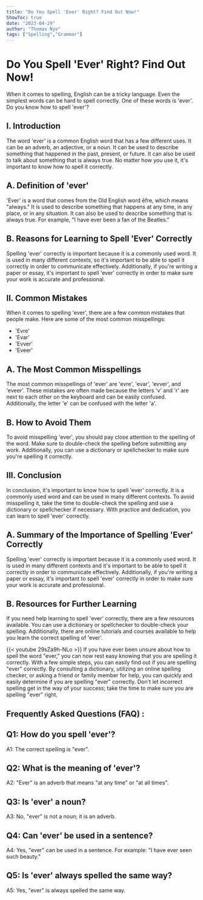 ```yaml
---
title: "Do You Spell 'Ever' Right? Find Out Now!"
ShowToc: true 
date: "2023-04-29"
author: "Thomas Nye" 
tags: ["Spelling","Grammar"]
---
```

# Do You Spell 'Ever' Right? Find Out Now!

When it comes to spelling, English can be a tricky language. Even the simplest words can be hard to spell correctly. One of these words is 'ever'. Do you know how to spell 'ever'?

## I. Introduction 

The word 'ever' is a common English word that has a few different uses. It can be an adverb, an adjective, or a noun. It can be used to describe something that happened in the past, present, or future. It can also be used to talk about something that is always true. No matter how you use it, it's important to know how to spell it correctly.

## A. Definition of 'ever'

'Ever' is a word that comes from the Old English word ēfre, which means "always." It is used to describe something that happens at any time, in any place, or in any situation. It can also be used to describe something that is always true. For example, "I have ever been a fan of the Beatles."

## B. Reasons for Learning to Spell 'Ever' Correctly

Spelling 'ever' correctly is important because it is a commonly used word. It is used in many different contexts, so it's important to be able to spell it correctly in order to communicate effectively. Additionally, if you're writing a paper or essay, it's important to spell 'ever' correctly in order to make sure your work is accurate and professional.

## II. Common Mistakes

When it comes to spelling 'ever', there are a few common mistakes that people make. Here are some of the most common misspellings:

* 'Evre'
* 'Evar'
* 'Evver'
* 'Eveer'

## A. The Most Common Misspellings

The most common misspellings of 'ever' are 'evre', 'evar', 'evver', and 'eveer'. These mistakes are often made because the letters 'v' and 'r' are next to each other on the keyboard and can be easily confused. Additionally, the letter 'e' can be confused with the letter 'a'.

## B. How to Avoid Them

To avoid misspelling 'ever', you should pay close attention to the spelling of the word. Make sure to double-check the spelling before submitting any work. Additionally, you can use a dictionary or spellchecker to make sure you're spelling it correctly.

## III. Conclusion

In conclusion, it's important to know how to spell 'ever' correctly. It is a commonly used word and can be used in many different contexts. To avoid misspelling it, take the time to double-check the spelling and use a dictionary or spellchecker if necessary. With practice and dedication, you can learn to spell 'ever' correctly.

## A. Summary of the Importance of Spelling 'Ever' Correctly

Spelling 'ever' correctly is important because it is a commonly used word. It is used in many different contexts and it's important to be able to spell it correctly in order to communicate effectively. Additionally, if you're writing a paper or essay, it's important to spell 'ever' correctly in order to make sure your work is accurate and professional.

## B. Resources for Further Learning

If you need help learning to spell 'ever' correctly, there are a few resources available. You can use a dictionary or spellchecker to double-check your spelling. Additionally, there are online tutorials and courses available to help you learn the correct spelling of 'ever'.

{{< youtube 29sZa9h-NLo >}} 
If you have ever been unsure about how to spell the word "ever," you can now rest easy knowing that you are spelling it correctly. With a few simple steps, you can easily find out if you are spelling "ever" correctly. By consulting a dictionary, utilizing an online spelling checker, or asking a friend or family member for help, you can quickly and easily determine if you are spelling "ever" correctly. Don't let incorrect spelling get in the way of your success; take the time to make sure you are spelling "ever" right.

## Frequently Asked Questions (FAQ) :
## Q1: How do you spell 'ever'?
A1: The correct spelling is "ever".

## Q2: What is the meaning of 'ever'?
A2: "Ever" is an adverb that means "at any time" or "at all times".

## Q3: Is 'ever' a noun?
A3: No, "ever" is not a noun; it is an adverb.

## Q4: Can 'ever' be used in a sentence?
A4: Yes, "ever" can be used in a sentence. For example: "I have ever seen such beauty."

## Q5: Is 'ever' always spelled the same way?
A5: Yes, "ever" is always spelled the same way.






